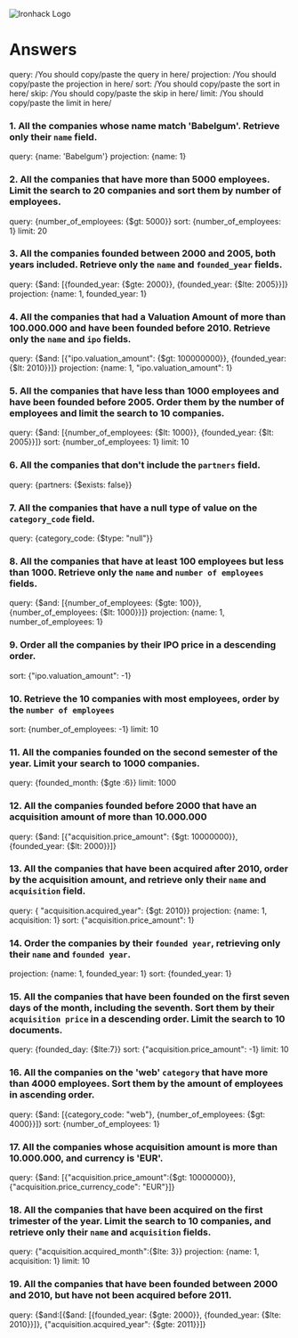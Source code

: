 ![Ironhack Logo](https://i.imgur.com/1QgrNNw.png)

# Answers
query: /You should copy/paste the query in here/
projection: /You should copy/paste the projection in here/
sort: /You should copy/paste the sort in here/
skip: /You should copy/paste the skip in here/
limit: /You should copy/paste the limit in here/

### 1. All the companies whose name match 'Babelgum'. Retrieve only their `name` field.

<!-- Your Code Goes Here -->
query: {name: 'Babelgum'}
projection: {name: 1}

### 2. All the companies that have more than 5000 employees. Limit the search to 20 companies and sort them by **number of employees**.

<!-- Your Code Goes Here -->
query: {number_of_employees: {$gt: 5000}}
sort: {number_of_employees: 1}
limit: 20

### 3. All the companies founded between 2000 and 2005, both years included. Retrieve only the `name` and `founded_year` fields.

<!-- Your Code Goes Here -->
query: {$and: [{founded_year: {$gte: 2000}}, {founded_year: {$lte: 2005}}]}
projection: {name: 1, founded_year: 1}

### 4. All the companies that had a Valuation Amount of more than 100.000.000 and have been founded before 2010. Retrieve only the `name` and `ipo` fields.

<!-- Your Code Goes Here -->
query: {$and: [{"ipo.valuation_amount": {$gt: 100000000}}, {founded_year: {$lt: 2010}}]}
projection: {name: 1, "ipo.valuation_amount": 1}

### 5. All the companies that have less than 1000 employees and have been founded before 2005. Order them by the number of employees and limit the search to 10 companies.

<!-- Your Code Goes Here -->
query: {$and: [{number_of_employees: {$lt: 1000}}, {founded_year: {$lt: 2005}}]}
sort: {number_of_employees: 1}
limit: 10
### 6. All the companies that don't include the `partners` field.

<!-- Your Code Goes Here -->
query: {partners: {$exists: false}}

### 7. All the companies that have a null type of value on the `category_code` field.

<!-- Your Code Goes Here -->
query: {category_code: {$type: "null"}}

### 8. All the companies that have at least 100 employees but less than 1000. Retrieve only the `name` and `number of employees` fields.

<!-- Your Code Goes Here -->
query: {$and: [{number_of_employees: {$gte: 100}}, {number_of_employees: {$lt: 1000}}]}
projection: {name: 1, number_of_employees: 1}

### 9. Order all the companies by their IPO price in a descending order.

<!-- Your Code Goes Here -->
sort: {"ipo.valuation_amount": -1}

### 10. Retrieve the 10 companies with most employees, order by the `number of employees`

<!-- Your Code Goes Here -->

sort: {number_of_employees: -1}
limit: 10

### 11. All the companies founded on the second semester of the year. Limit your search to 1000 companies.

<!-- Your Code Goes Here -->
query: {founded_month: {$gte :6}}
limit: 1000

### 12. All the companies founded before 2000 that have an acquisition amount of more than 10.000.000

<!-- Your Code Goes Here -->
query: {$and: [{"acquisition.price_amount": {$gt: 10000000}}, {founded_year: {$lt: 2000}}]}

### 13. All the companies that have been acquired after 2010, order by the acquisition amount, and retrieve only their `name` and `acquisition` field.

<!-- Your Code Goes Here -->
query: { "acquisition.acquired_year": {$gt: 2010}}
projection: {name: 1, acquisition: 1}
sort: {"acquisition.price_amount": 1}

### 14. Order the companies by their `founded year`, retrieving only their `name` and `founded year`.

<!-- Your Code Goes Here -->
projection: {name: 1, founded_year: 1}
sort: {founded_year: 1}

### 15. All the companies that have been founded on the first seven days of the month, including the seventh. Sort them by their `acquisition price` in a descending order. Limit the search to 10 documents.

<!-- Your Code Goes Here -->
query: {founded_day: {$lte:7}}
sort: {"acquisition.price_amount": -1}
limit: 10

### 16. All the companies on the 'web' `category` that have more than 4000 employees. Sort them by the amount of employees in ascending order.

<!-- Your Code Goes Here -->
query: {$and: [{category_code: "web"}, {number_of_employees: {$gt: 4000}}]}
sort: {number_of_employees: 1}

### 17. All the companies whose acquisition amount is more than 10.000.000, and currency is 'EUR'.

<!-- Your Code Goes Here -->
query: {$and: [{"acquisition.price_amount":{$gt: 10000000}}, {"acquisition.price_currency_code": "EUR"}]}

### 18. All the companies that have been acquired on the first trimester of the year. Limit the search to 10 companies, and retrieve only their `name` and `acquisition` fields.

<!-- Your Code Goes Here -->
query: {"acquisition.acquired_month":{$lte: 3}}
projection: {name: 1, acquisition: 1}
limit: 10

### 19. All the companies that have been founded between 2000 and 2010, but have not been acquired before 2011.

<!-- Your Code Goes Here -->
query: {$and:[{$and: [{founded_year: {$gte: 2000}}, {founded_year: {$lte: 2010}}]}, {"acquisition.acquired_year": {$gte: 2011}}]}